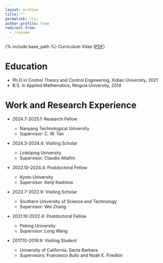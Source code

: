 ```yaml
---
layout: archive
title: ""
permalink: /cv/
author_profile: true
redirect_from:
  - /resume
---
```


{% include base_path %}
Curriculum Vitae ([PDF](https://tinybeta.github.io/assets/papers/CVYe.pdf))

Education
======
* Ph.D in Control Theory and Control Engineering, Xidian University, 2021
* B.S. in Applied Mathematica, Ningxia University, 2014

Work and Research Experience
======
* 2024.7-2025.1: Research Fellow
  * Nanyang Technological University
  * Supervisor: C. W. Tan

* 2024.3-2024.4: Visiting Scholar
  * Linköping University
  * Supervisor: Claudio Altafini
    
* 2022.10-2024.4: Postdoctoral Fellow
  * Kyoto University
  * Supervisor: Kenji Kashima
    
* 2022.7-2022.9: Visiting Scholar    
  * Southern University of Science and Technology
  * Supervisor: Wei Zhang
    
* 2021.10-2022.4: Postdoctoral Fellow
  * Peking University
  * Supervisor: Long Wang
    
* 2017.10-2019.9: Visiting Student
  * University of California, Santa Barbara
  * Supervisors: Francesco Bullo and Noah E. Friedkin



  

  

